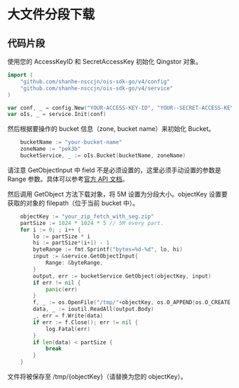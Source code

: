 # 大文件分段下载

## 代码片段

使用您的 AccessKeyID 和 SecretAccessKey 初始化 Qingstor 对象。

```go
import (
	"github.com/shanhe-nsccjn/ois-sdk-go/v4/config"
	"github.com/shanhe-nsccjn/ois-sdk-go/v4/service"
)

var conf, _ = config.New("YOUR-ACCESS-KEY-ID", "YOUR--SECRET-ACCESS-KEY")
var oIs, _ = service.Init(conf)
```

然后根据要操作的 bucket 信息（zone, bucket name）来初始化 Bucket。

```go
	bucketName := "your-bucket-name"
	zoneName := "pek3b"
	bucketService, _ := oIs.Bucket(bucketName, zoneName)
```

请注意 GetObjectInput 中 field 不是必须设置的，这里必须手动设置的参数是 Range 参数。具体可以参考[官方 API 文档](https://docsv3.shanhe.com/ois/api/object/get)。

然后调用 GetObject 方法下载对象，将 5M 设置为分段大小。objectKey 设置要获取的对象的 filepath（位于当前 bucket 中）。

```go
	objectKey := "your_zip_fetch_with_seg.zip"
	partSize := 1024 * 1024 * 5 // 5M every part.
	for i := 0; ; i++ {
		lo := partSize * i
		hi := partSize*(i+1) - 1
		byteRange := fmt.Sprintf("bytes=%d-%d", lo, hi)
		input := &service.GetObjectInput{
			Range: &byteRange,
		}
		output, err := bucketService.GetObject(objectKey, input)
		if err != nil {
			panic(err)
		}
		f, _ := os.OpenFile("/tmp/"+objectKey, os.O_APPEND|os.O_CREATE|os.O_WRONLY, 0644)
		data, _ := ioutil.ReadAll(output.Body)
		_, err = f.Write(data)
		if err := f.Close(); err != nil {
			log.Fatal(err)
		}
		if len(data) < partSize {
			break
		}
	}
```

文件将被保存至 /tmp/{objectKey}（请替换为您的 objectKey）。